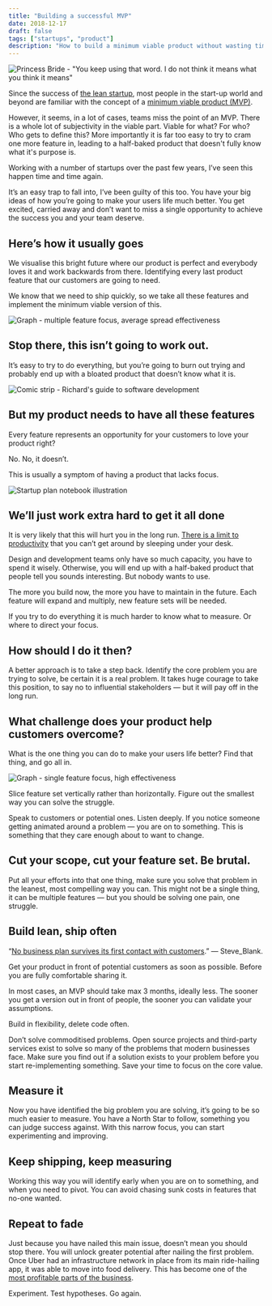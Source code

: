 ```yaml
---
title: "Building a successful MVP"
date: 2018-12-17
draft: false
tags: ["startups", "product"]
description: "How to build a minimum viable product without wasting time and losing focus."
---
```


![Princess Bride - "You keep using that word. I do not think it means what you think it means"](https://media.giphy.com/media/N7FeGLHjVsDQY/giphy.gif)

Since the success of [the lean startup](http://theleanstartup.com/), most people in the start-up world and beyond are familiar with the concept of a [minimum viable product (MVP)](https://en.wikipedia.org/wiki/Minimum_viable_product).

However, it seems, in a lot of cases, teams miss the point of an MVP. There is a whole lot of subjectivity in the viable part. Viable for what? For who? Who gets to define this? More importantly it is far too easy to try to cram one more feature in, leading to a half-baked product that doesn't fully know what it's purpose is.

Working with a number of startups over the past few years, I’ve seen this happen time and time again.

It’s an easy trap to fall into, I’ve been guilty of this too. You have your big ideas of how you’re going to make your users life much better. You get excited, carried away and don’t want to miss a single opportunity to achieve the success you and your team deserve.

## Here’s how it usually goes

We visualise this bright future where our product is perfect and everybody loves it and work backwards from there. Identifying every last product feature that our customers are going to need.

We know that we need to ship quickly, so we take all these features and implement the minimum viable version of this.

![Graph - multiple feature focus, average spread effectiveness](https://cdn-images-1.medium.com/max/3784/1*MF_0huVIf6iiMX2v_LG1-Q.jpeg)

## Stop there, this isn’t going to work out.

It’s easy to try to do everything, but you’re going to burn out trying and probably end up with a bloated product that doesn’t know what it is.

![Comic strip - Richard's guide to software development](https://cdn-images-1.medium.com/max/2000/1*j7CHoEMd8AFIeCg4zMbaEA.png)

## But my product needs to have all these features

Every feature represents an opportunity for your customers to love your product right?

No. No, it doesn’t.

This is usually a symptom of having a product that lacks focus.

![Startup plan notebook illustration](https://cdn-images-1.medium.com/max/5000/1*AitagZi49OsLi3CDIQUNZg.jpeg)

## We’ll just work extra hard to get it all done

It is very likely that this will hurt you in the long run. [There is a limit to productivity](https://www.slideshare.net/flowtown/rules-of-productivity-2756161) that you can’t get around by sleeping under your desk.

Design and development teams only have so much capacity, you have to spend it wisely. Otherwise, you will end up with a half-baked product that people tell you sounds interesting. But nobody wants to use.

The more you build now, the more you have to maintain in the future. Each feature will expand and multiply, new feature sets will be needed.

If you try to do everything it is much harder to know what to measure. Or where to direct your focus.

## How should I do it then?

A better approach is to take a step back. Identify the core problem you are trying to solve, be certain it is a real problem. It takes huge courage to take this position, to say no to influential stakeholders — but it will pay off in the long run.

## What challenge does your product help customers overcome?

What is the one thing you can do to make your users life better? Find that thing, and go all in.

![Graph - single feature focus, high effectiveness](https://cdn-images-1.medium.com/max/3784/1*Md71N21asxdt2IzPlGA1Vg.jpeg)

Slice feature set vertically rather than horizontally. Figure out the smallest way you can solve the struggle.

Speak to customers or potential ones. Listen deeply. If you notice someone getting animated around a problem — you are on to something. This is something that they care enough about to want to change.

## Cut your scope, cut your feature set. Be brutal.

Put all your efforts into that one thing, make sure you solve that problem in the leanest, most compelling way you can. This might not be a single thing, it can be multiple features — but you should be solving one pain, one struggle.

## Build lean, ship often

“[No business plan survives its first contact with customers](https://en.wikiquote.org/wiki/Steve_Blank).” — Steve_Blank.

Get your product in front of potential customers as soon as possible. Before you are fully comfortable sharing it.

In most cases, an MVP should take max 3 months, ideally less. The sooner you get a version out in front of people, the sooner you can validate your assumptions.

Build in flexibility, delete code often.

Don’t solve commoditised problems. Open source projects and third-party services exist to solve so many of the problems that modern businesses face. Make sure you find out if a solution exists to your problem before you start re-implementing something. Save your time to focus on the core value.

## Measure it

Now you have identified the big problem you are solving, it’s going to be so much easier to measure. You have a North Star to follow, something you can judge success against. With this narrow focus, you can start experimenting and improving.

## Keep shipping, keep measuring

Working this way you will identify early when you are on to something, and when you need to pivot. You can avoid chasing sunk costs in features that no-one wanted.

## Repeat to fade

Just because you have nailed this main issue, doesn’t mean you should stop there. You will unlock greater potential after nailing the first problem. Once Uber had an infrastructure network in place from its main ride-hailing app, it was able to move into food delivery. This has become one of the [most profitable parts of the business](https://www.nytimes.com/2017/09/23/technology/ubereats-food-delivery.html?_r=2).

Experiment. Test hypotheses. Go again.
